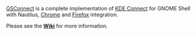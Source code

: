 [GSConnect][ego] is a complete implementation of [KDE Connect][kdeconnect] for
GNOME Shell with Nautilus, [Chrome][chrome] and [Firefox][firefox] integration.

Please see the **[Wiki][wiki]** for more information.

[ego]: https://extensions.gnome.org/extension/1319/gsconnect/
[kdeconnect]: https://community.kde.org/KDEConnect
[wiki]: https://github.com/andyholmes/gnome-shell-extension-gsconnect/wiki/
[chrome]: https://chrome.google.com/webstore/detail/gsconnect/jfnifeihccihocjbfcfhicmmgpjicaec
[firefox]: https://addons.mozilla.org/firefox/addon/gsconnect/

